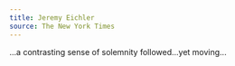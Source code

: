 ```yaml
---
title: Jeremy Eichler
source: The New York Times
---
```

...a contrasting sense of solemnity followed...yet moving...